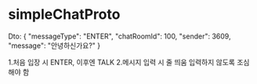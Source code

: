 # simpleChatProto


Dto:
{
    "messageType": "ENTER",
    "chatRoomId": 100,
    "sender": 3609,
    "message": "안녕하신가요?"
}

1.처음 입장 시 ENTER, 이후엔 TALK
2.메시지 입력 시 줄 띄움 입력하지 않도록 조심해야 함
